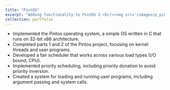 ```yaml
---
title: "PintOS"
excerpt: "Adding functionality to PintOS 2 <br/><img src='/images/p_pintos.png' width=400 height=240>"
collection: portfolio
---
```

* Implemented the Pintos operating system, a simple OS written in C that runs on 32-bit x86 architecture.
* Completed parts 1 and 2 of the Pintos project, focusing on kernel threads and user programs.
* Developed a fair scheduler that works across various load types (I/O bound, CPU).
* Implemented priority scheduling, including priority donation to avoid priority inversion.
* Created a system for loading and running user programs, including argument passing and system calls.